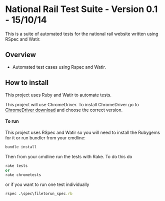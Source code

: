 # National Rail Test Suite - Version 0.1 - 15/10/14

This is a suite of automated tests for the national rail website written using RSpec and Watir.

## Overview

* Automated test cases using Rspec and Watir.

## How to install 

This project uses Ruby and Watir to automate tests.

This project will use ChromeDriver. To install ChromeDriver go to [ChromeDriver download](http://chromedriver.storage.googleapis.com/index.html) and choose the correct version.


#### To run

This project uses RSpec and Watir so you will need to install the Rubygems for it or run bundler from your cmdline:

```ruby
bundle install
``` 

Then from your cmdline run the tests with Rake. To do this do
```ruby
rake tests
or
rake chrometests
```
or if you want to run one test individually
```ruby
rspec .\spec\filetorun_spec.rb
```
